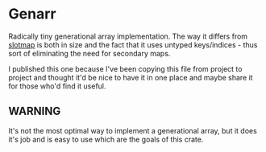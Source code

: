 # Genarr

Radically tiny generational array implementation. The
way it differs from [slotmap](https://docs.rs/slotmap/latest/slotmap/)
is both in size and the fact that it uses untyped 
keys/indices - thus sort of eliminating the need for secondary maps.

I published this one because I've been copying this file
from project to project and thought it'd be nice to have it
in one place and maybe share it for those who'd find it useful.

## WARNING

It's not the most optimal way to implement a generational array, 
but it does it's job and is easy to use which are the goals of this crate.
